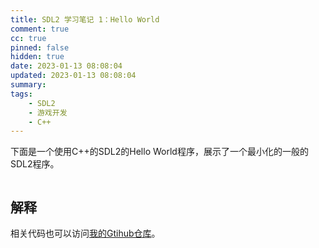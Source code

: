 ```yaml
---
title: SDL2 学习笔记 1：Hello World
comment: true
cc: true
pinned: false
hidden: true
date: 2023-01-13 08:08:04
updated: 2023-01-13 08:08:04
summary:
tags:
	- SDL2
	- 游戏开发
	- C++
---
```


下面是一个使用C++的SDL2的Hello World程序，展示了一个最小化的一般的SDL2程序。

```C++

```

## 解释

相关代码也可以访问[我的Gtihub仓库]()。
